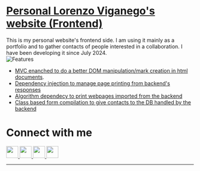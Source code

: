 # [Personal Lorenzo Viganego's website (Frontend)](https://www.lorenzo-viganego.com/)
This is my personal website's frontend side. I am using it mainly as a portfolio and to gather contacts of people interested in a collaboration. I have been developing it since July 2024.  
![Features](https://img.shields.io/badge/Features-My%20frontend's%20features-green)

- [MVC enanched to do a better DOM manipulation/mark creation in html documents](https://github.com/lorenzoVwebDev/lorenzoVigPortfolioFrontend/tree/main/scripts/indexSections).
- [Dependency injection to manage page printing from backend's responses](https://github.com/lorenzoVwebDev/lorenzoVigPortfolioFrontend/blob/main/scripts/indexSections/portfolioSection.js)
- [Algorithm dependecy to print webpages imported from the backend](https://github.com/lorenzoVwebDev/lorenzoVigPortfolioFrontend/blob/main/scripts/utils/links.js)
- [Class based form compilation to give contacts to the DB handled by the backend](https://github.com/lorenzoVwebDev/lorenzoVigPortfolioFrontend/blob/main/scripts/Data/contactSectiondata.js)

# Connect with me

<p align="left"> <a href="https://www.github.com/lorenzoVwebDev" target="_blank" rel="noreferrer"> <picture> <source media="(prefers-color-scheme: dark)" srcset="https://raw.githubusercontent.com/danielcranney/readme-generator/main/public/icons/socials/github-dark.svg" /> <source media="(prefers-color-scheme: light)" srcset="https://raw.githubusercontent.com/danielcranney/readme-generator/main/public/icons/socials/github.svg" /> <img src="https://raw.githubusercontent.com/danielcranney/readme-generator/main/public/icons/socials/github.svg" width="32" height="32" /> </picture> </a> <a href="http://www.instagram.com/lorenzoviganego/" target="_blank" rel="noreferrer"> <picture> <source media="(prefers-color-scheme: dark)" srcset="https://raw.githubusercontent.com/danielcranney/readme-generator/main/public/icons/socials/instagram-dark.svg" /> <source media="(prefers-color-scheme: light)" srcset="https://raw.githubusercontent.com/danielcranney/readme-generator/main/public/icons/socials/instagram.svg" /> <img src="https://raw.githubusercontent.com/danielcranney/readme-generator/main/public/icons/socials/instagram.svg" width="32" height="32" /> </picture> </a> <a href="https://www.linkedin.com/in/lorenzo-viganego-1325441a3/" target="_blank" rel="noreferrer"> <picture> <source media="(prefers-color-scheme: dark)" srcset="https://raw.githubusercontent.com/danielcranney/readme-generator/main/public/icons/socials/linkedin-dark.svg" /> <source media="(prefers-color-scheme: light)" srcset="https://raw.githubusercontent.com/danielcranney/readme-generator/main/public/icons/socials/linkedin.svg" /> <img src="https://raw.githubusercontent.com/danielcranney/readme-generator/main/public/icons/socials/linkedin.svg" width="32" height="32" /> </picture> </a> <a href="https://www.youtube.com/@lorenzoviganegomusic" target="_blank" rel="noreferrer"> <picture> <source media="(prefers-color-scheme: dark)" srcset="https://raw.githubusercontent.com/danielcranney/readme-generator/main/public/icons/socials/youtube-dark.svg" /> <source media="(prefers-color-scheme: light)" srcset="https://raw.githubusercontent.com/danielcranney/readme-generator/main/public/icons/socials/youtube.svg" /> <img src="https://raw.githubusercontent.com/danielcranney/readme-generator/main/public/icons/socials/youtube.svg" width="32" height="32" /> </picture> </a></p>

---


